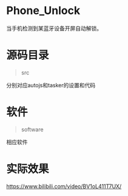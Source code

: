 # Phone_Unlock
当手机检测到某蓝牙设备开屏自动解锁。


# 源码目录

> src 

分别对应autojs和tasker的设置和代码

# 软件

> software

相应软件


# 实际效果

https://www.bilibili.com/video/BV1oL411T7UX/
